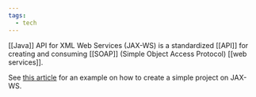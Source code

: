 ```yaml
---
tags:
  - tech
---
```

[[Java]] API for XML Web Services (JAX-WS) is a standardized [[API]] for creating and consuming [[SOAP]] (Simple Object Access Protocol) [[web services]].

See [this article](https://www.baeldung.com/jax-ws) for an example on how to create a simple project on JAX-WS.